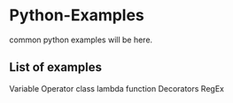# Python-Examples

common python examples will be here.

## List of examples
Variable
Operator
class
lambda function
Decorators
RegEx